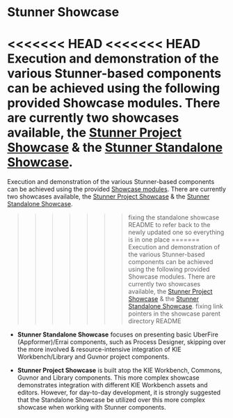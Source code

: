 Stunner Showcase
================

<<<<<<< HEAD
<<<<<<< HEAD
Execution and demonstration of the various Stunner-based components can be achieved using the following provided Showcase modules. There are currently two showcases available, the [Stunner Project Showcase](./kie-wb-common-stunner-showcase-project) & the [Stunner Standalone Showcase](./kie-wb-common-stunner-showcase-standalone).
=======
Execution and demonstration of the various Stunner-based components can be achieved using the provided [Showcase modules](./kie-wb-common-stunner-showcase). There are currently two showcases available, the [Stunner Project Showcase](./kie-wb-common-stunner-showcase/kie-wb-common-stunner-showcase-project) & the [Stunner Standalone Showcase](./kie-wb-common-stunner-showcase/kie-wb-common-stunner-showcase-standalone).
>>>>>>> fixing the standalone showcase README to refer back to the newly updated one so everything is in one place
=======
Execution and demonstration of the various Stunner-based components can be achieved using the following provided Showcase modules. There are currently two showcases available, the [Stunner Project Showcase](./kie-wb-common-stunner-showcase-project) & the [Stunner Standalone Showcase](./kie-wb-common-stunner-showcase-standalone).
>>>>>>> fixing link pointers in the showcase parent directory README

  - **Stunner Standalone Showcase** focuses on presenting basic UberFire (Appformer)/Errai components, such as Process Designer, skipping over the more involved & resource-intensive integration of KIE Workbench/Library and Guvnor project components.

  - **Stunner Project Showcase** is built atop the KIE Workbench, Commons, Guvnor and Library components. This more complex showcase demonstrates integration with different KIE Workbench assets and editors. However, for day-to-day development, it is strongly suggested that the Standalone Showcase be utilized over this more complex showcase when working with Stunner components.
